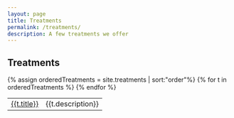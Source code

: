 ```yaml
---
layout: page
title: Treatments
permalink: /treatments/
description: A few treatments we offer
---
```

## Treatments


<table class="table table-striped">
<tbody>
{% assign orderedTreatments = site.treatments | sort:"order"%}
{% for t in orderedTreatments %}
  <tr>
    <td><a href="{{t.url}}">{{t.title}}</a></td>
    <td>{{t.description}}</td>
  </tr>
{% endfor %}
</tbody>
</table>
